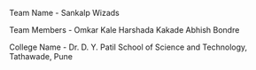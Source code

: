 Team Name - Sankalp Wizads

Team Members -  Omkar Kale
                Harshada Kakade
                Abhish Bondre
                
College Name - Dr. D. Y. Patil School of Science and Technology, Tathawade, Pune
